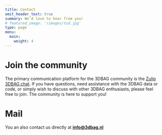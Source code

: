 ```yaml
---
title: Contact
omit_header_text: true
summary: We'd love to hear from you!
# featured_image: '/images/tud.jpg'
type: page
menu:
  main:
    weight: 4
---
```




# Join the community

The primary communication platform for the 3DBAG community is the [Zulip 3DBAG chat](https://3dbag.zulipchat.com/). If you have questions, need assistance with the 3DBAG data or code, or simply wish to discuss with other 3DBAG enthusiasts, please feel free to join. The community is here to support you!


# Mail
You an also contact us directly at **info@3dbag.nl**